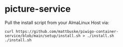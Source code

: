 # picture-service

Pull the install script from your AlmaLinux Host via:
```SHELL
curl https://github.com/mattbuske/piwigo-container-service/blob/main/setup/install.sh > ./install.sh
./install.sh
```
